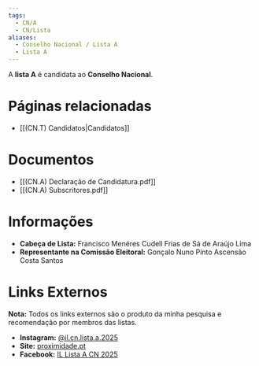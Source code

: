 ```yaml
---
tags:
  - CN/A
  - CN/Lista
aliases:
  - Conselho Nacional / Lista A
  - Lista A
---
```

A **lista A** é candidata ao **Conselho Nacional**.

# Páginas relacionadas

- [[(CN.T) Candidatos|Candidatos]]

# Documentos

- [[(CN.A) Declaração de Candidatura.pdf]]
- [[(CN.A) Subscritores.pdf]]

# Informações

- **Cabeça de Lista:** Francisco Menéres Cudell Frias de Sá de Araújo Lima
- **Representante na Comissão Eleitoral:** Gonçalo Nuno Pinto Ascensão Costa Santos

# Links Externos

**Nota:** Todos os links externos são o produto da minha pesquisa e recomendação por membros das listas.

- **Instagram:** [@il.cn.lista.a.2025](https://www.instagram.com/il.cn.lista.a.2025)
- **Site:** [proximidade.pt](https://www.proximidade.pt)
- **Facebook:** [IL Lista A CN 2025](https://www.facebook.com/profile.php?id=61567739035562&rdid=Cac9Nsu8jitQIQ7n&share_url=https%3A%2F%2Fwww.facebook.com%2Fshare%2F15pHCZKchv%2F)
